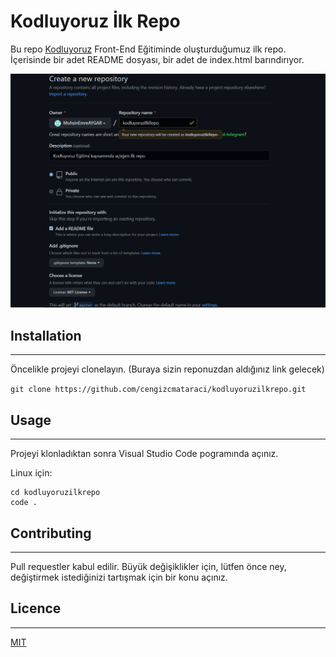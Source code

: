 
# Kodluyoruz İlk Repo

Bu repo [Kodluyoruz](https://www.kodluyoruz.org/) Front-End Eğitiminde oluşturduğumuz ilk repo. İçerisinde bir adet README dosyası, bir adet de index.html barındırıyor.

![image](https://github.com/MuhsinEmreAYGAR/kodluyoruzilkrepo/blob/master/Ekran%20g%C3%B6r%C3%BCnt%C3%BCs%C3%BC%202022-08-01%20192511.png)

## Installation

---

Öncelikle projeyi clonelayın. (Buraya sizin reponuzdan aldığınız link gelecek)

`git clone https://github.com/cengizcmataraci/kodluyoruzilkrepo.git`

## Usage

---

Projeyi klonladıktan sonra Visual Studio Code pogramında açınız.

Linux için:

```text
cd kodluyoruzilkrepo
code . 
```

## Contributing

---

Pull requestler kabul edilir. Büyük değişiklikler için, lütfen önce ney, değiştirmek istediğinizi tartışmak için bir konu açınız.

## Licence

---

[MIT](https://choosealicense.com/licenses/mit/)
